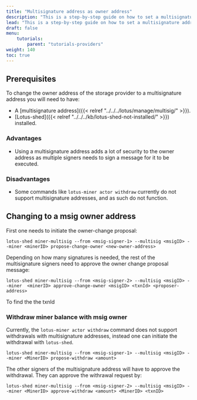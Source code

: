 ```yaml
---
title: "Multisignature address as owner address"
description: "This is a step-by-step guide on how to set a multisignature address as the owner address of a storage provider"
lead: "This is a step-by-step guide on how to set a multisignature address as the owner address of a storage provider. This tutorial is for experienced Lotus users. Setting a multisignature address as an owner address has some serious UX drawbacks, but adds additional layers of security."
draft: false
menu:
    tutorials:
        parent: "tutorials-providers"
weight: 140
toc: true
---
```


## Prerequisites

To change the owner address of the storage provider to a multisignature address you will need to have:

- A [multisignature address]({{< relref "../../../lotus/manage/multisig/" >}}).
- [Lotus-shed]({{< relref "../../../kb/lotus-shed-not-installed/" >}}) installed.

### Advantages
- Using a multisignature address adds a lot of security to the owner address as multiple signers needs to sign a message for it to be executed.

### Disadvantages

- Some commands like `lotus-miner actor withdraw` currently do not support multisignature addresses, and as such do not function.

## Changing to a msig owner address

First one needs to initiate the owner-change proposal:

```shell
lotus-shed miner-multisig --from <msig-signer-1> --multisig <msigID> --miner <minerID> propose-change-owner <new-owner-address>
```

Depending on how many signatures is needed, the rest of the multisignature signers need to approve the owner change proposal message: 

```shell
lotus-shed miner-multisig --from <msig-signer-2> --multisig <msigID> --miner  <minerID> approve-change-owner <msigID> <txnId> <proposer-address>
```

To find the the txnId 

### Withdraw miner balance with msig owner

Currently, the `lotus-miner actor withdraw` command does not support withdrawals with multisignature addresses, instead one can initiate the withdrawal with `lotus-shed`.

```shell
lotus-shed miner-multisig --from <msig-signer-1> --multisig <msigID> --miner <MinerID> propose-withdraw <amount>
```

The other signers of the multisignature address will have to approve the withdrawal. They can approve the withrawal request by:

```shell
lotus-shed miner-multisig --from <msig-signer-2> --multisig <msigID> --miner <MinerID> approve-withdraw <amount> <MinerID> <txnID>
```
